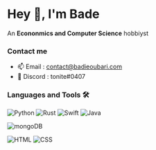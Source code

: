 # Hey 👋, I'm Bade

An **Econonmics and Computer Science** hobbiyst

### Contact me
- 📫 Email : contact@badieoubari.com
- 💬 Discord : tonite#0407

### Languages and Tools 🛠 

![Python](https://img.shields.io/badge/Python-FFD43B?style=for-the-badge&logo=python&logoColor=darkgreen)
![Rust](https://img.shields.io/badge/Rust-000000?style=for-the-badge&logo=rust&logoColor=white)
![Swift](https://img.shields.io/badge/Swift-FA7343?style=for-the-badge&logo=swift&logoColor=white)
![Java](https://img.shields.io/badge/Java-ED8B00?style=for-the-badge&logo=java&logoColor=white)

![mongoDB](https://img.shields.io/badge/MongoDB-4EA94B?style=for-the-badge&logo=mongodb&logoColor=white)

![HTML](https://img.shields.io/badge/HTML5-E34F26?style=for-the-badge&logo=html5&logoColor=white)
![CSS](https://img.shields.io/badge/CSS3-1572B6?style=for-the-badge&logo=css3&logoColor=white)
